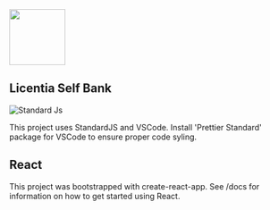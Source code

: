 <img src="https://res.cloudinary.com/dywsol9mg/image/upload/v1588780539/CMYK-VERTICAL-STANDARD-LOGO_qfskhb.png" height="100px" />

## Licentia Self Bank

![Standard Js](https://cdn.rawgit.com/feross/standard/master/badge.svg)

This project uses StandardJS and VSCode. Install 'Prettier Standard' package for VSCode to ensure proper code syling.

## React

This project was bootstrapped with create-react-app. See /docs for information on how to get started using React.
